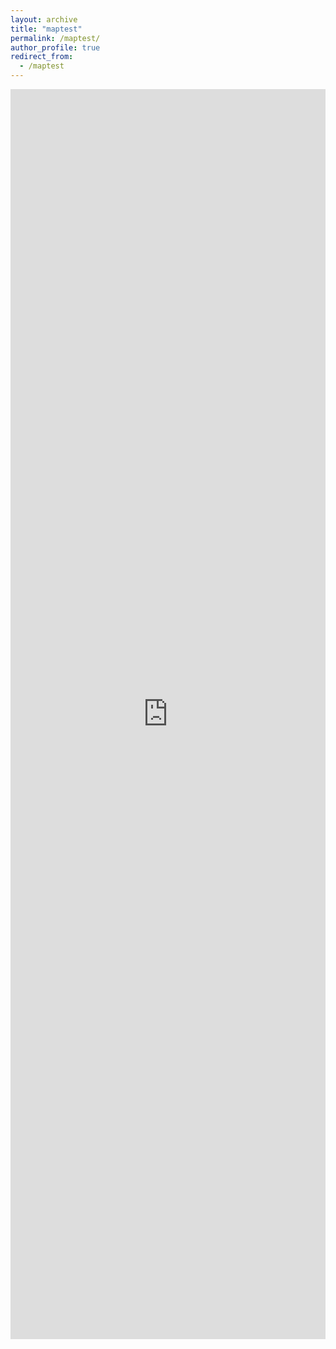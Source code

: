 ```yaml
---
layout: archive
title: "maptest"
permalink: /maptest/
author_profile: true
redirect_from:
  - /maptest
---
```


<iframe src="https://ua-esri.maps.arcgis.com/apps/instant/charts/index.html?appid=79e124c7877b40268a24ccabb21964bb" width="100%" height="2000" frameborder="0" style="border:0" allowfullscreen>iFrames are not supported on this page.</iframe>
